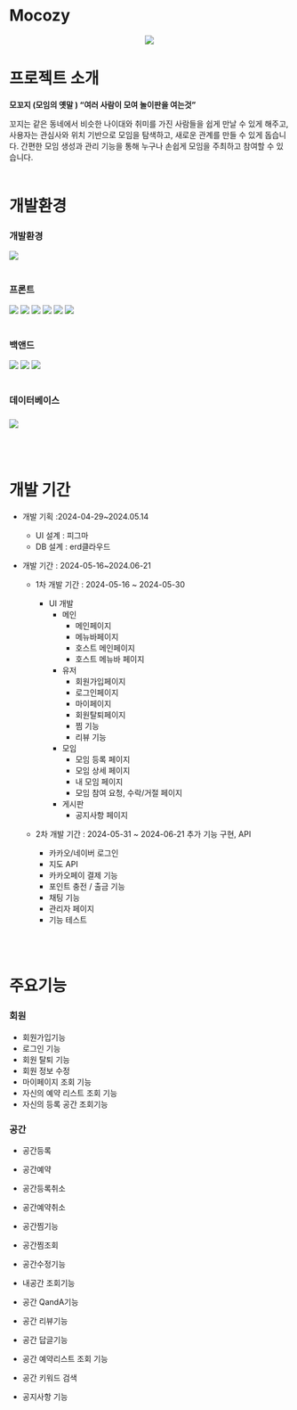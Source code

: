 # Mocozy
<div align="center"><img src="https://github.com/DrinkUpWater/mocozy/assets/160109706/01738b76-4439-4584-b192-fbc08eb08a56"></div>

# 프로젝트 소개

**모꼬지 (모임의 옛말 )  “여러 사람이 모여 놀이판을 여는것”**


  꼬지는 같은 동네에서 비슷한 나이대와 취미를 가진 사람들을 쉽게 만날 수 있게 해주고, 사용자는 관심사와 위치 기반으로 모임을 탐색하고, 새로운 관계를 만들 수 있게 돕습니다. 간편한 모임 생성과 관리 기능을 통해 누구나 손쉽게 모임을 주최하고 참여할 수 있습니다.
<br><br>

<div><h1>개발환경</h1></div>

<div>
    <h3>개발환경</h3>
    <img src="https://img.shields.io/badge/ECLIPSE-2C2255?style=for-the-badge&logo=ECLIPSE&logoColor=white">

</div>
<br>
<div> 

<h3>프론트</h3>
<img src="https://img.shields.io/badge/html5-E34F26?style=for-the-badge&logo=html5&logoColor=white">
<img src="https://img.shields.io/badge/JavaScript-F7DF1E?style=for-the-badge&logo=JavaScript&logoColor=white">
<img src="https://img.shields.io/badge/Css-1572B6?style=for-the-badge&logo=CSS3&logoColor=white">
<img src="https://img.shields.io/badge/JQUERY-0769AD?style=for-the-badge&logo=JQuery&logoColor=white">
<img src="https://img.shields.io/badge/Bootstrap-7952B3?style=for-the-badge&logo=Bootstrap&logoColor=white">
<img src="https://img.shields.io/badge/EJS-B4CA65?style=for-the-badge&logo=EJS&logoColor=white">
</div>

<br>
<div>

<h3>백앤드</h3>
<img src="https://img.shields.io/badge/JAVA-1071D3?style=for-the-badge&logo=JOPLIN&logoColor=white">
<img src="https://img.shields.io/badge/JSON-000000?style=for-the-badge&logo=JSON&logoColor=white">
<img src="https://img.shields.io/badge/Spring-6DB33F?style=for-the-badge&logo=spring&logoColor=white">
</div>

<br>
<div>
    <h3>데이터베이스<h3>
    <img src="https://img.shields.io/badge/PostgreSQL-316192?style=for-the-badge&logo=postgresql&logoColor=white">
</div>
<br><br>


# 개발 기간
- 개발 기획 :2024-04-29~2024.05.14
    - UI 설계  : 피그마
    - DB 설계  : erd클라우드
      
- 개발 기간 : 2024-05-16~2024.06-21
    - 1차 개발 기간 : 2024-05-16 ~ 2024-05-30
        - UI 개발
            - 메인
                - 메인페이지
                - 메뉴바페이지
                - 호스트 메인페이지
                - 호스트 메뉴바 페이지
            - 유저
                - 회원가입페이지
                - 로그인페이지
                - 마이페이지
                - 회원탈퇴페이지
                - 찜 기능
                - 리뷰 기능
            - 모임
                - 모임 등록 페이지
                - 모임 상세 페이지
                - 내 모임 페이지
                - 모임 참여 요청, 수락/거절 페이지
            - 게시판
                - 공지사항 페이지

    - 2차 개발 기간 : 2024-05-31 ~ 2024-06-21
        추가 기능 구현, API

        - 카카오/네이버 로그인 
        - 지도 API
        - 카카오페이 결제 기능
        - 포인트 충전 / 출금 기능
        - 채팅 기능
        - 관리자 페이지
        - 기능 테스트
<div>


<br><br>
<h1>주요기능</h1>
<h3>회원</h1>

- 회원가입기능
- 로그인 기능
- 회원 탈퇴 기능
- 회원 정보 수정
- 마이페이지 조회 기능
- 자신의 예약 리스트 조회 기능
- 자신의 등록 공간 조회기능

  
<h3>공간</h3>

  - 공간등록

  - 공간예약
  - 공간등록취소
  - 공간예약취소
  - 공간찜기능
  - 공간찜조회
  - 공간수정기능
  - 내공간 조회기능
  - 공간 QandA기능
  - 공간 리뷰기능
  - 공간 답글기능
  - 공간 예약리스트 조회 기능
  - 공간 키워드 검색
  - 공지사항 기능
<br><br>

